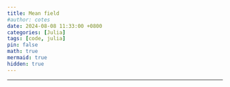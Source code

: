 ```yaml
---
title: Mean field 
#author: cotes
date: 2024-08-08 11:33:00 +0800
categories: [Julia]
tags: [code, julia]
pin: false
math: true
mermaid: true
hidden: true
---
```


<hr>

